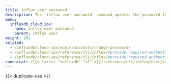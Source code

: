 ```yaml
---
title: influx user password
description: The `influx user password` command updates the password for a user in InfluxDB.
menu:
  influxdb_cloud_iox:
    name: influx user password
    parent: influx user
weight: 201
related:
  - /influxdb/cloud-iox/admin/accounts/change-password/
  - /influxdb/cloud-iox/reference/cli/influx/#provide-required-authentication-credentials, influx CLI—Provide required authentication credentials
  - /influxdb/cloud-iox/reference/cli/influx/#provide-required-authentication-credentials, influx CLI—Provide required authentication credentials
canonical: /{{< latest "influxdb" "v2" >}}/reference/cli/influx/user/password/
---
```


{{< duplicate-oss >}}

